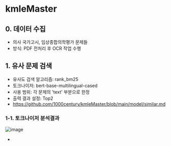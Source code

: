 # kmleMaster

## 0. 데이터 수집
- 의사 국가고시, 임상종합의학평가 문제들
- 방식: PDF 전처리 후 OCR 작업 수행

## 1. 유사 문제 검색
- 유사도 검색 알고리즘: rank_bm25
- 토크나이저: bert-base-multilingual-cased
- 사용 범위: 각 문제의 'text' 부분으로 한정
- 출력 결과 설정: Top2
- https://github.com/1000century/kmleMaster/blob/main/model/similar.md

### 1-1. 토크나이저 분석결과
![image](https://github.com/user-attachments/assets/4848a6a4-655d-43b2-8a9f-3eb9cad603f5)

- 
